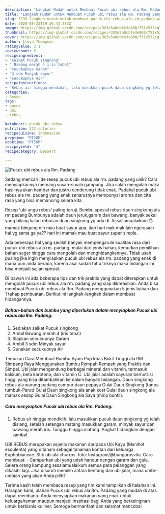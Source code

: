 ```yaml
---
description: "Langkah Mudah untuk Membuat Pucuk ubi rebus ala Rm. Padang yang Enak"
title: "Langkah Mudah untuk Membuat Pucuk ubi rebus ala Rm. Padang yang Enak"
slug: 3199-langkah-mudah-untuk-membuat-pucuk-ubi-rebus-ala-rm-padang-yang-enak
date: 2020-08-23T19:30:43.283Z
image: https://img-global.cpcdn.com/recipes/383e5a0cbfe3e800/751x532cq70/pucuk-ubi-rebus-ala-rm-padang-foto-resep-utama.jpg
thumbnail: https://img-global.cpcdn.com/recipes/383e5a0cbfe3e800/751x532cq70/pucuk-ubi-rebus-ala-rm-padang-foto-resep-utama.jpg
cover: https://img-global.cpcdn.com/recipes/383e5a0cbfe3e800/751x532cq70/pucuk-ubi-rebus-ala-rm-padang-foto-resep-utama.jpg
author: Lloyd Thompson
ratingvalue: 3.1
reviewcount: 6
recipeingredient:
- "seikat Pucuk singkong"
- " Bawang merah 4 iris tebal"
- "secukupnya Garam"
- "3 sdm Minyak sayur"
- "secukupnya Air"
recipeinstructions:
- "Rebus air hingga mendidih, lalu masukkan pucuk daun singkong yg telah disiang, setelah setengah matang masukkan garam, minyak sayur dan bawang merah iris. Tunggu hingga matang. Angkat hidangkan dengan sambal"
categories:
- Resep
tags:
- pucuk
- ubi
- rebus

katakunci: pucuk ubi rebus 
nutrition: 122 calories
recipecuisine: Indonesian
preptime: "PT20M"
cooktime: "PT56M"
recipeyield: "4"
recipecategory: Dessert

---
```



![Pucuk ubi rebus ala Rm. Padang](https://img-global.cpcdn.com/recipes/383e5a0cbfe3e800/751x532cq70/pucuk-ubi-rebus-ala-rm-padang-foto-resep-utama.jpg)

Sedang mencari ide resep pucuk ubi rebus ala rm. padang yang unik? Cara menyiapkannya memang susah-susah gampang. Jika salah mengolah maka hasilnya akan hambar dan justru cenderung tidak enak. Padahal pucuk ubi rebus ala rm. padang yang enak seharusnya mempunyai aroma dan cita rasa yang bisa memancing selera kita.

Resep &#39;ubi ungu rebus&#39; paling teruji. Bumbu spesial rebus daun singkong ala rm padang Bumbunya adalah daun jeruk,garam,dan bawang, banyak sekali yang bilang kalau rebusan duan singkong yg ada di. Assallamualaikum 🖐 mamak bingung nih mau buat sayur apa. tiap hari mak mak lain ngerasain hal yg sama ga ya?? hari ini mamak mau buat sayur super simple.

Ada beberapa hal yang sedikit banyak mempengaruhi kualitas rasa dari pucuk ubi rebus ala rm. padang, mulai dari jenis bahan, kemudian pemilihan bahan segar hingga cara mengolah dan menghidangkannya. Tidak usah pusing jika ingin menyiapkan pucuk ubi rebus ala rm. padang yang enak di mana pun anda berada, karena asal sudah tahu triknya maka hidangan ini bisa menjadi sajian spesial.


Di bawah ini ada beberapa tips dan trik praktis yang dapat diterapkan untuk mengolah pucuk ubi rebus ala rm. padang yang siap dikreasikan. Anda bisa membuat Pucuk ubi rebus ala Rm. Padang menggunakan 5 jenis bahan dan 1 tahap pembuatan. Berikut ini langkah-langkah dalam membuat hidangannya.

<!--inarticleads1-->

##### Bahan-bahan dan bumbu yang diperlukan dalam menyiapkan Pucuk ubi rebus ala Rm. Padang:

1. Sediakan seikat Pucuk singkong
1. Ambil  Bawang merah 4 (iris tebal)
1. Siapkan secukupnya Garam
1. Ambil 3 sdm Minyak sayur
1. Gunakan secukupnya Air


Temukan Cara Membuat Bumbu Ayam Pop khas Bukit Tinggi ala RM Simpang Raya Menggunakan Bumbu Rempah Rempah yang Praktis dan Simpel. Ubi jalar mengandung berbagai mineral dan vitamin, termasuk kalsium, beta karotena, dan vitamin C. Ubi jalar adalah sayuran bernutrisi tinggi yang bisa ditambahkan ke dalam banyak hidangan. Daun singkong rebus ala warung padang campur daun pepaya Gulai Daun Singkong (tanpa tumbuk-Parut) Gulai Daun singkong ala anak kost Gulai daun singkong ala mamak sedap Gulai Daun Singkong ala Saya (mirip buntil). 

<!--inarticleads2-->

##### Cara menyiapkan Pucuk ubi rebus ala Rm. Padang:

1. Rebus air hingga mendidih, lalu masukkan pucuk daun singkong yg telah disiang, setelah setengah matang masukkan garam, minyak sayur dan bawang merah iris. Tunggu hingga matang. Angkat hidangkan dengan sambal


UBI REBUS merupakan sejenis makanan daripada Ubi Kayu (Manihot esculenta) yang ditanam sebagai tanaman kontan dari keluarga Euphobiaceae. Stik ubi ala churros. foto: Instagram/@bungarosvita. Cara membuat: - Campurkan ubi yang udah hancur dengan garam dan gula. Selera orang kampung assalamualaikum semua para pelanggan yang dikasihi lagi. Jika disuruh memilih antara kentang dan ubi jalar, mana umbi-umbian yang akan Anda pilih? 

Terima kasih telah membaca resep yang tim kami tampilkan di halaman ini. Harapan kami, olahan Pucuk ubi rebus ala Rm. Padang yang mudah di atas dapat membantu Anda menyiapkan makanan yang enak untuk keluarga/teman maupun menjadi inspirasi bagi Anda yang berkeinginan untuk berbisnis kuliner. Semoga bermanfaat dan selamat mencoba!
